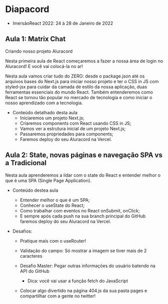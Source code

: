 # Diapacord
- ImersãoReact 2022: 24 à 28 de Janeiro de 2022 

## Aula 1: Matrix Chat
Criando nosso projeto Aluracord 

Nesta primeira aula de React começaremos a fazer a nossa área de login no Aluracord! E você vai colocá-la no ar!

Nesta aula vamos criar tudo do ZERO: desde o package.json até os arquivos bases do Next.js para iniciar nosso projeto e ter o CSS in JS com styled-jsx para cuidar da camada de estilo da nossa aplicação, duas ferramentas essenciais do mundo React. Também entenderemos como React se tornou tão popular no mercado de tecnologia e como iniciar o nosso aprendizado com a tecnologia. 

- Conteúdo detalhado desta aula
  - Iniciaremos um projeto Next.js;
  - Criaremos components com React usando CSS in JS;
  - Vamos ver a estrutura inicial de um projeto Next.js;
  - Passaremos propriedades para components;
  - Faremos deploy do seu Aluracord na Vercel.

## Aula 2: State, novas páginas e navegação SPA vs a Tradicional 
Nesta aula aprenderemos a lidar com o state do React e entender melhor o que é uma SPA (Single Page Application). 

- Conteúdo destea aula 
  - Entender melhor o que é um SPA;
  - Conhecer o useState do React;
  - Como trabalhar com eventos no React onSubmit, onClick;
  - E sempre após cada push na sua branch principal do GitHub faremos deploy do seu Aluracord na Vercel. 

- Desafios: 
  - Pratique mais com o useRouter!
  - Validação do campo: Só mostrar a imagem se tiver mais de 2 caracteres
  - Desafio Master: Pegar outras informações do usuário batendo na API do GitHub
    - Dica: você vai usar a função fetch do JavaScript

  - Colocar algo divertido na página 404.js da sua pasta pages e compartilhar com a gente no twitter!
